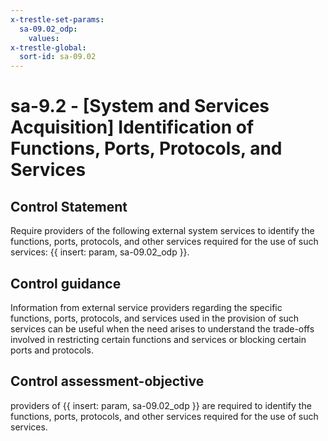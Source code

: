 ```yaml
---
x-trestle-set-params:
  sa-09.02_odp:
    values:
x-trestle-global:
  sort-id: sa-09.02
---
```


# sa-9.2 - \[System and Services Acquisition\] Identification of Functions, Ports, Protocols, and Services

## Control Statement

Require providers of the following external system services to identify the functions, ports, protocols, and other services required for the use of such services: {{ insert: param, sa-09.02_odp }}.

## Control guidance

Information from external service providers regarding the specific functions, ports, protocols, and services used in the provision of such services can be useful when the need arises to understand the trade-offs involved in restricting certain functions and services or blocking certain ports and protocols.

## Control assessment-objective

providers of {{ insert: param, sa-09.02_odp }} are required to identify the functions, ports, protocols, and other services required for the use of such services.
